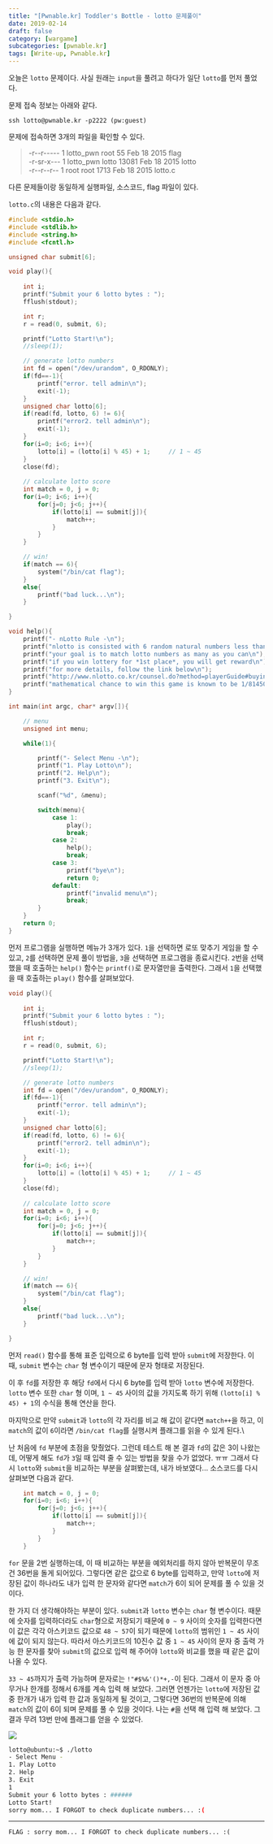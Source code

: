 ```yaml
---
title: "[Pwnable.kr] Toddler's Bottle - lotto 문제풀이"
date: 2019-02-14
draft: false
category: [wargame]
subcategories: [pwnable.kr]
tags: [Write-up, Pwnable.kr]
---
```


오늘은 `lotto` 문제이다.
사실 원래는 `input`을 풀려고 하다가 일단 `lotto`를 먼저 풀었다.  

<!--more-->
  
문제 접속 정보는 아래와 같다.  

```plain
ssh lotto@pwnable.kr -p2222 (pw:guest)
```

문제에 접속하면 3개의 파일을 확인할 수 있다.  

> -r--r-----  1 lotto_pwn root     55 Feb 18  2015 flag  
> -r-sr-x---  1 lotto_pwn lotto 13081 Feb 18  2015 lotto  
> -r--r--r--  1 root      root   1713 Feb 18  2015 lotto.c  

다른 문제들이랑 동일하게 실행파일, 소스코드, flag 파일이 있다.  

`lotto.c`의 내용은 다음과 같다.  

```c
#include <stdio.h>
#include <stdlib.h>
#include <string.h>
#include <fcntl.h>

unsigned char submit[6];

void play(){
	
	int i;
	printf("Submit your 6 lotto bytes : ");
	fflush(stdout);

	int r;
	r = read(0, submit, 6);

	printf("Lotto Start!\n");
	//sleep(1);

	// generate lotto numbers
	int fd = open("/dev/urandom", O_RDONLY);
	if(fd==-1){
		printf("error. tell admin\n");
		exit(-1);
	}
	unsigned char lotto[6];
	if(read(fd, lotto, 6) != 6){
		printf("error2. tell admin\n");
		exit(-1);
	}
	for(i=0; i<6; i++){
		lotto[i] = (lotto[i] % 45) + 1;		// 1 ~ 45
	}
	close(fd);
	
	// calculate lotto score
	int match = 0, j = 0;
	for(i=0; i<6; i++){
		for(j=0; j<6; j++){
			if(lotto[i] == submit[j]){
				match++;
			}
		}
	}

	// win!
	if(match == 6){
		system("/bin/cat flag");
	}
	else{
		printf("bad luck...\n");
	}

}

void help(){
	printf("- nLotto Rule -\n");
	printf("nlotto is consisted with 6 random natural numbers less than 46\n");
	printf("your goal is to match lotto numbers as many as you can\n");
	printf("if you win lottery for *1st place*, you will get reward\n");
	printf("for more details, follow the link below\n");
	printf("http://www.nlotto.co.kr/counsel.do?method=playerGuide#buying_guide01\n\n");
	printf("mathematical chance to win this game is known to be 1/8145060.\n");
}

int main(int argc, char* argv[]){

	// menu
	unsigned int menu;

	while(1){

		printf("- Select Menu -\n");
		printf("1. Play Lotto\n");
		printf("2. Help\n");
		printf("3. Exit\n");

		scanf("%d", &menu);

		switch(menu){
			case 1:
				play();
				break;
			case 2:
				help();
				break;
			case 3:
				printf("bye\n");
				return 0;
			default:
				printf("invalid menu\n");
				break;
		}
	}
	return 0;
}
```

먼저 프로그램을 실행하면 메뉴가 3개가 있다.
`1`을 선택하면 로또 맞추기 게임을 할 수 있고, `2`를 선택하면 문제 풀이 방법을, `3`을 선택하면 프로그램을 종료시킨다.
`2`번을 선택했을 때 호출하는 `help()` 함수는 `printf()`로 문자열만을 출력한다.
그래서 `1`을 선택했을 때 호출하는 `play()` 함수를 살펴보았다.  

```c
void play(){
	
	int i;
	printf("Submit your 6 lotto bytes : ");
	fflush(stdout);

	int r;
	r = read(0, submit, 6);

	printf("Lotto Start!\n");
	//sleep(1);

	// generate lotto numbers
	int fd = open("/dev/urandom", O_RDONLY);
	if(fd==-1){
		printf("error. tell admin\n");
		exit(-1);
	}
	unsigned char lotto[6];
	if(read(fd, lotto, 6) != 6){
		printf("error2. tell admin\n");
		exit(-1);
	}
	for(i=0; i<6; i++){
		lotto[i] = (lotto[i] % 45) + 1;		// 1 ~ 45
	}
	close(fd);
	
	// calculate lotto score
	int match = 0, j = 0;
	for(i=0; i<6; i++){
		for(j=0; j<6; j++){
			if(lotto[i] == submit[j]){
				match++;
			}
		}
	}

	// win!
	if(match == 6){
		system("/bin/cat flag");
	}
	else{
		printf("bad luck...\n");
	}

}
```

먼저 `read()` 함수를 통해 표준 입력으로 6 byte를 입력 받아 `submit`에 저장한다.
이 때, `submit` 변수는 `char` 형 변수이기 때문에 문자 형태로 저장된다.

이 후 `fd`를 저장한 후 해당 `fd`에서 다시 6 byte를 입력 받아 `lotto` 변수에 저장한다.
`lotto` 변수 또한 `char` 형 이며, `1 ~ 45` 사이의 값을 가지도록 하기 위해 `(lotto[i] % 45) + 1`의 수식을 통해 연산을 한다.

마지막으로 만약 `submit`과 `lotto`의 각 자리를 비교 해 값이 같다면 `match++`을 하고, 이 `match`의 값이 `6`이라면 `/bin/cat flag`를 실행시켜 플래그를 읽을 수 있게 된다.\

난 처음에 `fd` 부분에 초점을 맞췄었다.
그런데 테스트 해 본 결과 `fd`의 값은 3이 나왔는데, 어떻게 해도 `fd`가 `3`일 때 입력 줄 수 있는 방법을 찾을 수가 없었다. ㅠㅠ
그래서 다시 `lotto`와 `submit`을 비교하는 부분을 살펴봤는데, 내가 바보였다...
소스코드를 다시 살펴보면 다음과 같다.  

```c
	int match = 0, j = 0;
	for(i=0; i<6; i++){
		for(j=0; j<6; j++){
			if(lotto[i] == submit[j]){
				match++;
			}
		}
	}
```

`for` 문을 2번 실행하는데, 이 때 비교하는 부분을 예외처리를 하지 않아 반복문이 무조건 36번을 돌게 되어있다.
그렇다면 같은 값으로 6 byte를 입력하고, 만약 `lotto`에 저장된 값이 하나라도 내가 입력 한 문자와 같다면 `match`가 6이 되어 문제를 풀 수 있을 것이다.

한 가지 더 생각해야하는 부분이 있다.
`submit`과 `lotto` 변수는 `char` 형 변수이다.
때문에 숫자를 입력하더라도 `char`형으로 저장되기 때문에 `0 ~ 9` 사이의 숫자를 입력한다면 이 값은 각각 아스키코드 값으로 `48 ~ 57`이 되기 때문에 `lotto`의 범위인 `1 ~ 45` 사이에 값이 되지 않는다.
따라서 아스키코드의 10진수 값 중 `1 ~ 45` 사이의 문자 중 출력 가능 한 문자를 찾아 `submit`의 값으로 입력 해 주어야 `lotto`와 비교를 했을 때 같은 값이 나올 수 있다.  

`33 ~ 45`까지가 출력 가능하며 문자로는 `!"#$%&'()*+,-`이 된다.
그래서 이 문자 중 아무거나 한개를 정해서 6개를 계속 입력 해 보았다.
그러면 언젠가는 `lotto`에 저장된 값 중 한개가 내가 입력 한 값과 동일하게 될 것이고, 그렇다면 36번의 반복문에 의해 `match`의 값이 6이 되며 문제를 풀 수 있을 것이다.
나는 `#`을 선택 해 입력 해 보았다.
그 결과 무려 13번 만에 플래그를 얻을 수 있었다.  

![](/images/pwnable.kr/lotto/lotto_01.PNG)

```bash
lotto@ubuntu:~$ ./lotto
- Select Menu -
1. Play Lotto
2. Help
3. Exit
1
Submit your 6 lotto bytes : ######
Lotto Start!
sorry mom... I FORGOT to check duplicate numbers... :(
```

---

```plain
FLAG : sorry mom... I FORGOT to check duplicate numbers... :(
```